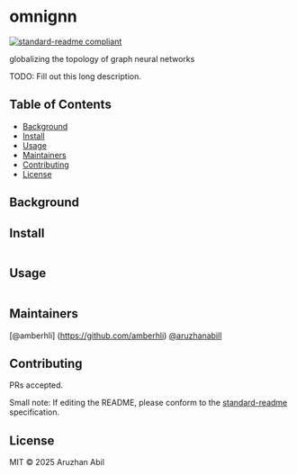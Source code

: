 # omnignn

[![standard-readme compliant](https://img.shields.io/badge/standard--readme-OK-green.svg?style=flat-square)](https://github.com/RichardLitt/standard-readme)

globalizing the topology of graph neural networks

TODO: Fill out this long description.

## Table of Contents

- [Background](#background)
- [Install](#install)
- [Usage](#usage)
- [Maintainers](#maintainers)
- [Contributing](#contributing)
- [License](#license)

## Background

## Install

```sh
```

## Usage

```sh
```

## Maintainers
[@amberhli] (https://github.com/amberhli)
[@aruzhanabill](https://github.com/aruzhanabill)


## Contributing
PRs accepted.

Small note: If editing the README, please conform to the
[standard-readme](https://github.com/RichardLitt/standard-readme) specification.

## License

MIT © 2025 Aruzhan Abil
